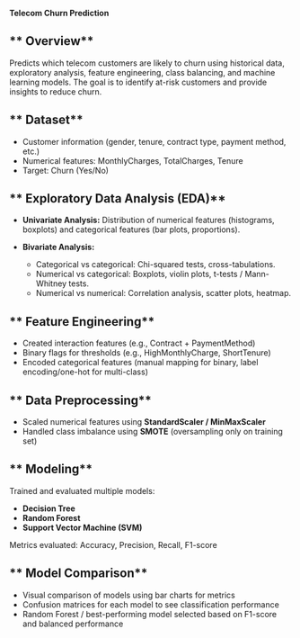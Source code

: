 **Telecom Churn Prediction**
## ** Overview**
Predicts which telecom customers are likely to churn using historical data, exploratory analysis, feature engineering, class balancing, and machine learning models. The goal is to identify at-risk customers and provide insights to reduce churn.

## ** Dataset**
* Customer information (gender, tenure, contract type, payment method, etc.)
* Numerical features: MonthlyCharges, TotalCharges, Tenure
* Target: Churn (Yes/No)

## ** Exploratory Data Analysis (EDA)**
* **Univariate Analysis:** Distribution of numerical features (histograms, boxplots) and categorical features (bar plots, proportions).
* **Bivariate Analysis:**

  * Categorical vs categorical: Chi-squared tests, cross-tabulations.
  * Numerical vs categorical: Boxplots, violin plots, t-tests / Mann-Whitney tests.
  * Numerical vs numerical: Correlation analysis, scatter plots, heatmap.

## ** Feature Engineering**
* Created interaction features (e.g., Contract + PaymentMethod)
* Binary flags for thresholds (e.g., HighMonthlyCharge, ShortTenure)
* Encoded categorical features (manual mapping for binary, label encoding/one-hot for multi-class)

## ** Data Preprocessing**
* Scaled numerical features using **StandardScaler / MinMaxScaler**
* Handled class imbalance using **SMOTE** (oversampling only on training set)

## ** Modeling**
Trained and evaluated multiple models:
* **Decision Tree**
* **Random Forest**
* **Support Vector Machine (SVM)**

Metrics evaluated: Accuracy, Precision, Recall, F1-score

## ** Model Comparison**
* Visual comparison of models using bar charts for metrics
* Confusion matrices for each model to see classification performance
* Random Forest / best-performing model selected based on F1-score and balanced performance
